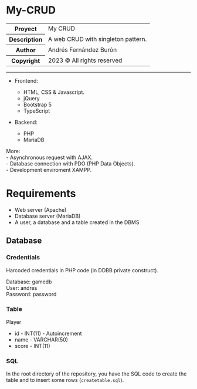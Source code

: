 # My-CRUD

<div align="center">
  <table border="0" cellpadding="0" cellspacing="0">
    <tbody>
      <tr> <th>Proyect</th> <td>My CRUD</td>  </tr>
      <tr>
        <th>Description</th>
	<td>A web CRUD with singleton pattern.</td>
      </tr>
      <tr> <th>Author</th> <td>Andrés Fernández Burón</td> </tr>
      <tr> <th>Copyright</th> <td>2023 &copy; All rights reserved</td> </tr>
    </tbody>
  </table>
</div>

<hr>

- Frontend:  
    - HTML, CSS & Javascript. 
    - jQuery  
    - Bootstrap 5  
    - TypeScript  
      
- Backend:  
    - PHP
    - MariaDB

More:  
    - Asynchronous request with AJAX.  
    - Database connection with PDO (PHP Data Objects).  
    - Development enviroment XAMPP.  

# Requirements

- Web server (Apache)  
- Database server (MariaDB)  
- A user, a database and a table created in the DBMS  

## Database

### Credentials
Harcoded credentials in PHP code (in DDBB private construct).  

Database: gamedb  
User: andres  
Password: password  

### Table  
Player  

- id - INT(11) - Autoincrement  
- name - VARCHAR(50)  
- score - INT(11)  

### SQL
In the root directory of the repository, you have the SQL code to create the table and to insert some rows (````createtable.sql````).  


